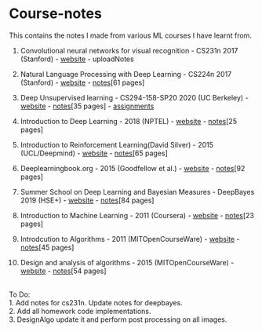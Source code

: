 # Course-notes
This contains the notes I made from various ML courses I have learnt from. 

1. Convolutional neural networks for visual recognition - CS231n 2017 (Stanford) - <a href='http://cs231n.stanford.edu/'>website</a> - uploadNotes
2. Natural Language Processing with Deep Learning - CS224n 2017 (Stanford) - <a href='http://web.stanford.edu/class/cs224n/'>website</a> - [notes](nlp.pdf)[61 pages]

3. Deep Unsupervised learning - CS294-158-SP20 2020 (UC Berkeley) - <a href='https://sites.google.com/view/berkeley-cs294-158-sp20/home'>website</a> - [notes](dusl.pdf)[35 pages] - [assignments](DUSL-assignments/)
4. Introduction to Deep Learning - 2018 (NPTEL) - <a href='https://nptel.ac.in/courses/106/106/106106184/'>website</a> - [notes](dl.pdf)[25 pages]
5. Introduction to Reinforcement Learning(David Silver) - 2015 (UCL/Deepmind) - <a href=https://www.davidsilver.uk/teaching/>website</a> - [notes](rl.pdf)[65 pages]

6. Deeplearningbook.org - 2015 (Goodfellow et al.) - <a href=https://www.deeplearningbook.org>website</a> - [notes](igf.pdf)[92 pages]
7. Summer School on Deep Learning and Bayesian Measures - DeepBayes 2019 (HSE+) - <a href=https://deepbayes.ru/2019/#materials/>website</a> - [notes](deepbayes.pdf)[84 pages]
8. Introduction to Machine Learning - 2011 (Coursera) - <a href=https://www.coursera.org/learn/machine-learning/>website</a> - [notes](intro.pdf)[23 pages]
9. Introdcution to Algorithms - 2011 (MITOpenCourseWare) - <a href=https://ocw.mit.edu/courses/electrical-engineering-and-computer-science/6-006-introduction-to-algorithms-fall-2011/>website</a> - [notes](introAlgo.pdf)[45 pages]
10. Design and analysis of algorithms - 2015 (MITOpenCourseWare) - <a href=https://ocw.mit.edu/courses/electrical-engineering-and-computer-science/6-046j-design-and-analysis-of-algorithms-spring-2015//>website</a> - [notes](designAlgo.pdf)[54 pages]

<br>
To Do:<br>
1. Add notes for cs231n. Update notes for deepbayes.<br>
2. Add all homework code implementations.<br>
3. DesignAlgo update it and perform post processing on all images. 
